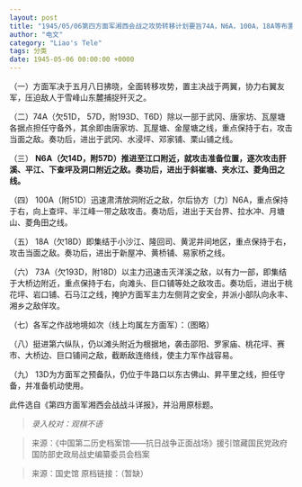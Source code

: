 ```yaml
---
layout: post
title: "1945/05/06第四方面军湘西会战之攻势转移计划要旨74A，N6A，100A，18A等布置"
author: "电文"
category: "Liao's Tele"
tags: 分类
date: 1945-05-06 00:00:00 +0000
---
```

（一）方面军决于五月八日拂晓，全面转移攻势，置主决战于两翼，协力右翼友军，压迫敌人于雪峰山东麓捕捉歼灭之。

（二）74A（欠51D， 57D，附193D、T6D）除以一部于武冈、唐家坊、瓦屋塘各据点担任守备外，其余即由唐家坊、瓦屋塘、金屋塘之线，重点保持于右，攻击当面之敌。奏功后，进出于武冈、水浸坪、邓家铺、栗山铺之线。

（三） **N6A（欠14D，附57D）推进至江口附近，就攻击准备位置，逐次攻击肝溪、平江、下查坪及洞口附近之敌。奏功后，进出于斜崔塘、夹水江、菱角田之线。**

（四） 100A（附51D）迅速肃清放洞附近之敌，尔后协方〔力〕N6A，重点保持于右，向上查坪、半江峰一带之敌攻击。奏功后，进出于天台界、拉水冲、月塘山、菱角田之线。

（五） 18A（欠18D）即集结于小沙江、隆回司、黄泥井间地区，重点保持于右，攻击当面之敌。奏功后，进出于新屋冲、黄桥铺、易家桥之线。

（六） 73A（欠193D，附18D）以主力迅速击灭洋溪之敌，以有力一部，即集结于大桥边附近，重点保持于右，向滩头、巨口铺等处之敌攻击。奏功后，进出于桃花坪、岩口铺、石马江之线，掩护方面军主力左侧背之安全，并派小部队向永丰、湘乡之敌佯攻。

（七）各军之作战地境如次（线上均属左方面军）：（图略）

（八）挺进第六纵队，仍以滩头附近为根据地，袭击邵阳、罗家庙、桃花坪、赛市、大桥边、巨口铺间之敌，截断敌连络线，使主力军作战容易。

（九） 13D为方面军之预备队，仍位于牛路口以东古佛山、昇平里之线，担任守备，并准备机动使用。

此件选自《第四方面军湘西会战战斗详报》，并沿用原标题。




>*录入校对：观棋不语*

> 来源：《中国第二历史档案馆——抗日战争正面战场》援引馆藏国民党政府国防部史政局战史编纂委员会档案

> 来源：国史馆 原档链接：（暂缺）